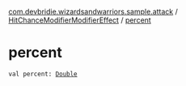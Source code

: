 [com.devbridie.wizardsandwarriors.sample.attack](../index.md) / [HitChanceModifierModifierEffect](index.md) / [percent](.)

# percent

`val percent: `[`Double`](https://kotlinlang.org/api/latest/jvm/stdlib/kotlin/-double/index.html)